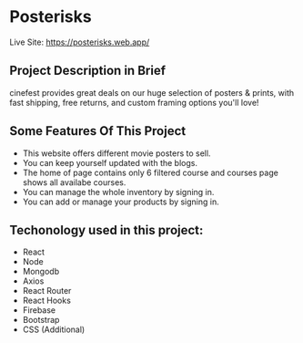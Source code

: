 # Posterisks

Live Site: https://posterisks.web.app/

## Project Description in Brief

cinefest provides great deals on our huge selection of posters & prints, with fast shipping, free returns, and custom framing options you'll love!


## Some Features Of This Project

* This website offers different movie posters to sell.
* You can keep yourself updated with the blogs.
* The home of page contains only 6 filtered course and courses page shows all availabe courses.
* You can manage the whole inventory by signing in.
* You can add or manage your products by signing in.

## Techonology used in this project:
* React
* Node
* Mongodb
* Axios
* React Router
* React Hooks
* Firebase
* Bootstrap
* CSS (Additional)